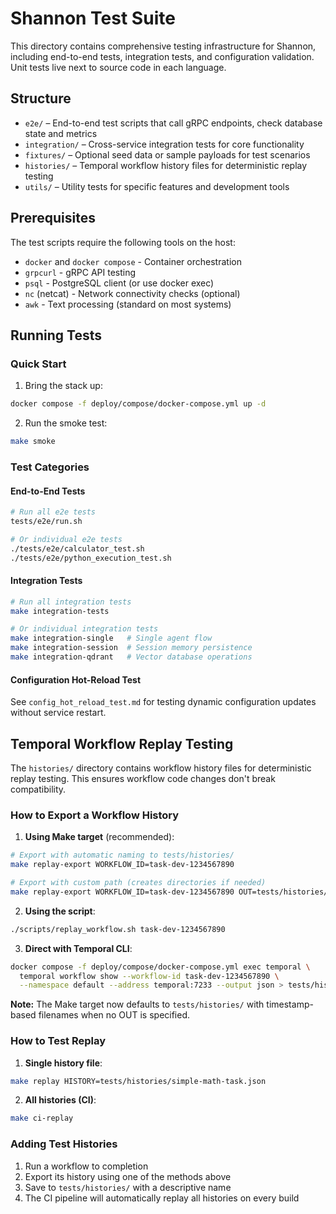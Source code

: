 # Shannon Test Suite

This directory contains comprehensive testing infrastructure for Shannon, including end-to-end tests, integration tests, and configuration validation. Unit tests live next to source code in each language.

## Structure

- `e2e/` – End-to-end test scripts that call gRPC endpoints, check database state and metrics
- `integration/` – Cross-service integration tests for core functionality
- `fixtures/` – Optional seed data or sample payloads for test scenarios
- `histories/` – Temporal workflow history files for deterministic replay testing
- `utils/` – Utility tests for specific features and development tools

## Prerequisites

The test scripts require the following tools on the host:
- `docker` and `docker compose` - Container orchestration
- `grpcurl` - gRPC API testing
- `psql` - PostgreSQL client (or use docker exec)
- `nc` (netcat) - Network connectivity checks (optional)
- `awk` - Text processing (standard on most systems)

## Running Tests

### Quick Start

1. Bring the stack up:
```bash
docker compose -f deploy/compose/docker-compose.yml up -d
```

2. Run the smoke test:
```bash
make smoke
```

### Test Categories

#### End-to-End Tests
```bash
# Run all e2e tests
tests/e2e/run.sh

# Or individual e2e tests
./tests/e2e/calculator_test.sh
./tests/e2e/python_execution_test.sh
```

#### Integration Tests
```bash
# Run all integration tests
make integration-tests

# Or individual integration tests
make integration-single   # Single agent flow
make integration-session  # Session memory persistence
make integration-qdrant   # Vector database operations
```

#### Configuration Hot-Reload Test
See `config_hot_reload_test.md` for testing dynamic configuration updates without service restart.

## Temporal Workflow Replay Testing

The `histories/` directory contains workflow history files for deterministic replay testing. This ensures workflow code changes don't break compatibility.

### How to Export a Workflow History

1. **Using Make target** (recommended):
```bash
# Export with automatic naming to tests/histories/
make replay-export WORKFLOW_ID=task-dev-1234567890

# Export with custom path (creates directories if needed)
make replay-export WORKFLOW_ID=task-dev-1234567890 OUT=tests/histories/my-test.json
```

2. **Using the script**:
```bash
./scripts/replay_workflow.sh task-dev-1234567890
```

3. **Direct with Temporal CLI**:
```bash
docker compose -f deploy/compose/docker-compose.yml exec temporal \
  temporal workflow show --workflow-id task-dev-1234567890 \
  --namespace default --address temporal:7233 --output json > tests/histories/my-test.json
```

**Note:** The Make target now defaults to `tests/histories/` with timestamp-based filenames when no OUT is specified.

### How to Test Replay

1. **Single history file**:
```bash
make replay HISTORY=tests/histories/simple-math-task.json
```

2. **All histories (CI)**:
```bash
make ci-replay
```

### Adding Test Histories

1. Run a workflow to completion
2. Export its history using one of the methods above
3. Save to `tests/histories/` with a descriptive name
4. The CI pipeline will automatically replay all histories on every build
